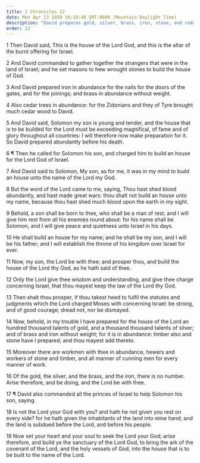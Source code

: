```yaml
---
title: 1 Chronicles 22
date: Mon Apr 13 2020 16:18:48 GMT-0600 (Mountain Daylight Time)
description: "David prepares gold, silver, brass, iron, stone, and cedar wood for the temple—He charges Solomon to do the work of building it."
order: 22
---
```


1 Then David said, This is the house of the Lord God, and this is the altar of the burnt offering for Israel.

2 And David commanded to gather together the strangers that were in the land of Israel; and he set masons to hew wrought stones to build the house of God.

3 And David prepared iron in abundance for the nails for the doors of the gates, and for the joinings; and brass in abundance without weight.

4 Also cedar trees in abundance: for the Zidonians and they of Tyre brought much cedar wood to David.

5 And David said, Solomon my son is young and tender, and the house that is to be builded for the Lord must be exceeding magnifical, of fame and of glory throughout all countries: I will therefore now make preparation for it. So David prepared abundantly before his death.

6 ¶ Then he called for Solomon his son, and charged him to build an house for the Lord God of Israel.

7 And David said to Solomon, My son, as for me, it was in my mind to build an house unto the name of the Lord my God.

8 But the word of the Lord came to me, saying, Thou hast shed blood abundantly, and hast made great wars: thou shalt not build an house unto my name, because thou hast shed much blood upon the earth in my sight.

9 Behold, a son shall be born to thee, who shall be a man of rest; and I will give him rest from all his enemies round about: for his name shall be Solomon, and I will give peace and quietness unto Israel in his days.

10 He shall build an house for my name; and he shall be my son, and I will be his father; and I will establish the throne of his kingdom over Israel for ever.

11 Now, my son, the Lord be with thee; and prosper thou, and build the house of the Lord thy God, as he hath said of thee.

12 Only the Lord give thee wisdom and understanding, and give thee charge concerning Israel, that thou mayest keep the law of the Lord thy God.

13 Then shalt thou prosper, if thou takest heed to fulfil the statutes and judgments which the Lord charged Moses with concerning Israel: be strong, and of good courage; dread not, nor be dismayed.

14 Now, behold, in my trouble I have prepared for the house of the Lord an hundred thousand talents of gold, and a thousand thousand talents of silver; and of brass and iron without weight; for it is in abundance: timber also and stone have I prepared; and thou mayest add thereto.

15 Moreover there are workmen with thee in abundance, hewers and workers of stone and timber, and all manner of cunning men for every manner of work.

16 Of the gold, the silver, and the brass, and the iron, there is no number. Arise therefore, and be doing, and the Lord be with thee.

17 ¶ David also commanded all the princes of Israel to help Solomon his son, saying.

18 Is not the Lord your God with you? and hath he not given you rest on every side? for he hath given the inhabitants of the land into mine hand; and the land is subdued before the Lord, and before his people.

19 Now set your heart and your soul to seek the Lord your God; arise therefore, and build ye the sanctuary of the Lord God, to bring the ark of the covenant of the Lord, and the holy vessels of God, into the house that is to be built to the name of the Lord.
